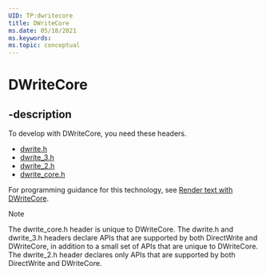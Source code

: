 ```yaml
---
UID: TP:dwritecore
title: DWriteCore
ms.date: 05/18/2021
ms.keywords: 
ms.topic: conceptual
---
```


# DWriteCore

## -description

To develop with DWriteCore, you need these headers.

 * [dwrite.h](../dwrite/index.md)
 * [dwrite_3.h](../dwrite_3/index.md)
 * [dwrite_2.h](/windows/win32/api/dwrite_2/)
 * [dwrite_core.h](../dwrite_core/index.md)

For programming guidance for this technology, see [Render text with DWriteCore](/windows/win32/directwrite/dwritecore-overview).

> [!NOTE]
> The dwrite_core.h header is unique to DWriteCore. The dwrite.h and dwrite_3.h headers declare APIs that are supported by both DirectWrite and DWriteCore, in addition to a small set of APIs that are unique to DWriteCore. The dwrite_2.h header declares only APIs that are supported by both DirectWrite and DWriteCore.
